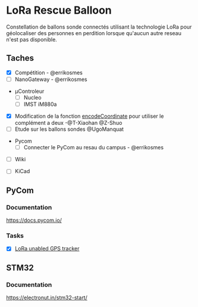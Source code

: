 # LoRa Rescue Balloon
Constellation de ballons sonde connectés utilisant la technologie LoRa pour géolocaliser des personnes en perdition lorsque qu'aucun autre reseau n'est pas disponible.

## Taches

- [x] Compétition - @errikosmes
- [ ] NanoGateway - @errikosmes
- µControleur  
    - [ ] Nucleo
    - [ ] IMST iM880a
- [x] Modification de la fonction [encodeCoordinate](https://github.com/UGA-CampusIoT-student/LoRa_Rescue_Balloon/blob/master/PyCom/GPSTracker%20To%20TTN/main.py) pour utiliser le complément a deux -@T-Xiaohan @Z-Shuo
- [ ] Etude sur les ballons sondes @UgoManquat
- Pycom 
    - [ ] Connecter le PyCom au resau du campus - @errikosmes
- [ ] Wiki
- [ ] KiCad


## PyCom 

### Documentation

https://docs.pycom.io/ 

### Tasks
- [x] [LoRa unabled GPS tracker](https://github.com/UGA-CampusIoT-student/LoRa_Rescue_Balloon/tree/master/PyCom/GPSTracker%20To%20TTN)  

## STM32

### Documentation

https://electronut.in/stm32-start/
